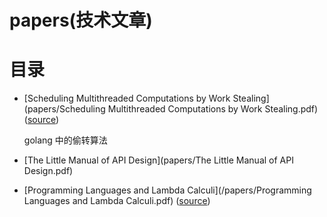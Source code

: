  papers(技术文章)
==================

目录
====

* [Scheduling Multithreaded Computations by Work Stealing](papers/Scheduling Multithreaded Computations by Work Stealing.pdf)   \([source](http://supertech.csail.mit.edu/papers/steal.pdf)\)

    golang 中的偷转算法

* [The Little Manual of API Design](papers/The Little Manual of API Design.pdf)

* [Programming Languages and Lambda Calculi](/papers/Programming Languages and Lambda Calculi.pdf) \([source](http://www.cs.utah.edu/~mflatt/past-courses/cs7520/public_html/s06/notes.pdf)\)
